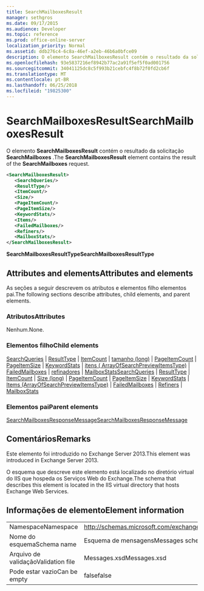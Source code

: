 ```yaml
---
title: SearchMailboxesResult
manager: sethgros
ms.date: 09/17/2015
ms.audience: Developer
ms.topic: reference
ms.prod: office-online-server
localization_priority: Normal
ms.assetid: ddb276c4-6c8a-46ef-a2eb-46b6a0bfce09
description: O elemento SearchMailboxesResult contém o resultado da solicitação SearchMailboxes.
ms.openlocfilehash: 93e5837216ef8942b77ac2a91f5ef5f0ad001756
ms.sourcegitcommit: 34041125dc8c5f993b21cebfc4f8b72f0fd2cb6f
ms.translationtype: MT
ms.contentlocale: pt-BR
ms.lasthandoff: 06/25/2018
ms.locfileid: "19825300"
---
```

# <a name="searchmailboxesresult"></a><span data-ttu-id="3ecae-103">SearchMailboxesResult</span><span class="sxs-lookup"><span data-stu-id="3ecae-103">SearchMailboxesResult</span></span>

<span data-ttu-id="3ecae-104">O elemento **SearchMailboxesResult** contém o resultado da solicitação **SearchMailboxes** .</span><span class="sxs-lookup"><span data-stu-id="3ecae-104">The **SearchMailboxesResult** element contains the result of the **SearchMailboxes** request.</span></span> 
  
```XML
<SearchMailboxesResult>
   <SearchQueries/>
   <ResultType/>
   <ItemCount/>
   <Size/>
   <PageItemCount/>
   <PageItemSize/>
   <KeywordStats/>
   <Items/>
   <FailedMailboxes/>
   <Refiners/>
   <MailboxStats/>
</SearchMailboxesResult>
```

 <span data-ttu-id="3ecae-105">**SearchMailboxesResultType**</span><span class="sxs-lookup"><span data-stu-id="3ecae-105">**SearchMailboxesResultType**</span></span>
## <a name="attributes-and-elements"></a><span data-ttu-id="3ecae-106">Attributes and elements</span><span class="sxs-lookup"><span data-stu-id="3ecae-106">Attributes and elements</span></span>

<span data-ttu-id="3ecae-107">As seções a seguir descrevem os atributos e elementos filho elementos pai.</span><span class="sxs-lookup"><span data-stu-id="3ecae-107">The following sections describe attributes, child elements, and parent elements.</span></span>
  
### <a name="attributes"></a><span data-ttu-id="3ecae-108">Atributos</span><span class="sxs-lookup"><span data-stu-id="3ecae-108">Attributes</span></span>

<span data-ttu-id="3ecae-109">Nenhum.</span><span class="sxs-lookup"><span data-stu-id="3ecae-109">None.</span></span>
  
### <a name="child-elements"></a><span data-ttu-id="3ecae-110">Elementos filho</span><span class="sxs-lookup"><span data-stu-id="3ecae-110">Child elements</span></span>

<span data-ttu-id="3ecae-111">[SearchQueries](searchqueries.md) | [ResultType](resulttype.md) | [ItemCount](itemcount.md) | [tamanho (long)](size-long.md) | [PageItemCount](pageitemcount.md) | [PageItemSize](pageitemsize.md) | [KeywordStats](keywordstats.md) | [itens ( ArrayOfSearchPreviewItemsType)](items-arrayofsearchpreviewitemstype.md) | [FailedMailboxes](failedmailboxes.md) | [refinadores](refiners.md) | [MailboxStats](mailboxstats.md)</span><span class="sxs-lookup"><span data-stu-id="3ecae-111">[SearchQueries](searchqueries.md) | [ResultType](resulttype.md) | [ItemCount](itemcount.md) | [Size (long)](size-long.md) | [PageItemCount](pageitemcount.md) | [PageItemSize](pageitemsize.md) | [KeywordStats](keywordstats.md) | [Items (ArrayOfSearchPreviewItemsType)](items-arrayofsearchpreviewitemstype.md) | [FailedMailboxes](failedmailboxes.md) | [Refiners](refiners.md) | [MailboxStats](mailboxstats.md)</span></span>
  
### <a name="parent-elements"></a><span data-ttu-id="3ecae-112">Elementos pai</span><span class="sxs-lookup"><span data-stu-id="3ecae-112">Parent elements</span></span>

[<span data-ttu-id="3ecae-113">SearchMailboxesResponseMessage</span><span class="sxs-lookup"><span data-stu-id="3ecae-113">SearchMailboxesResponseMessage</span></span>](searchmailboxesresponsemessage.md)
  
## <a name="remarks"></a><span data-ttu-id="3ecae-114">Comentários</span><span class="sxs-lookup"><span data-stu-id="3ecae-114">Remarks</span></span>

<span data-ttu-id="3ecae-115">Este elemento foi introduzido no Exchange Server 2013.</span><span class="sxs-lookup"><span data-stu-id="3ecae-115">This element was introduced in Exchange Server 2013.</span></span>
  
<span data-ttu-id="3ecae-116">O esquema que descreve este elemento está localizado no diretório virtual do IIS que hospeda os Serviços Web do Exchange.</span><span class="sxs-lookup"><span data-stu-id="3ecae-116">The schema that describes this element is located in the IIS virtual directory that hosts Exchange Web Services.</span></span>
  
## <a name="element-information"></a><span data-ttu-id="3ecae-117">Informações de elemento</span><span class="sxs-lookup"><span data-stu-id="3ecae-117">Element information</span></span>

|||
|:-----|:-----|
|<span data-ttu-id="3ecae-118">Namespace</span><span class="sxs-lookup"><span data-stu-id="3ecae-118">Namespace</span></span>  <br/> |http://schemas.microsoft.com/exchange/services/2006/messages  <br/> |
|<span data-ttu-id="3ecae-119">Nome do esquema</span><span class="sxs-lookup"><span data-stu-id="3ecae-119">Schema name</span></span>  <br/> |<span data-ttu-id="3ecae-120">Esquema de mensagens</span><span class="sxs-lookup"><span data-stu-id="3ecae-120">Messages schema</span></span>  <br/> |
|<span data-ttu-id="3ecae-121">Arquivo de validação</span><span class="sxs-lookup"><span data-stu-id="3ecae-121">Validation file</span></span>  <br/> |<span data-ttu-id="3ecae-122">Messages.xsd</span><span class="sxs-lookup"><span data-stu-id="3ecae-122">Messages.xsd</span></span>  <br/> |
|<span data-ttu-id="3ecae-123">Pode estar vazio</span><span class="sxs-lookup"><span data-stu-id="3ecae-123">Can be empty</span></span>  <br/> |<span data-ttu-id="3ecae-124">false</span><span class="sxs-lookup"><span data-stu-id="3ecae-124">false</span></span>  <br/> |
   

